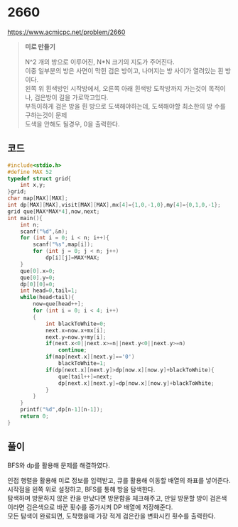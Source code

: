 # 2660
https://www.acmicpc.net/problem/2660
> **<p>미로 만들기</p>**
> N^2 개의 방으로 이루어진, N\*N 크기의 지도가 주어진다.<br>
> 이중 일부분의 방은 사면이 막힌 검은 방이고, 나머지는 방 사이가 열려있는 흰 방이다.<br>
> 왼쪽 위 흰색방인 시작방에서, 오른쪽 아래 흰색방 도착방까지 가는것이 목적이나, 검은방이 길을 가로막고있다.<br>
> 부득이하게 검은 방을 흰 방으로 도색해야하는데, 도색해야할 최소한의 방 수를 구하는것이 문제<br>
> 도색을 안해도 될경우, 0을 출력한다.<br>

## 코드
```c
#include<stdio.h>
#define MAX 52
typedef struct grid{
    int x,y;
}grid;
char map[MAX][MAX];
int dp[MAX][MAX],visit[MAX][MAX],mx[4]={1,0,-1,0},my[4]={0,1,0,-1};
grid que[MAX*MAX*4],now,next;
int main(){
    int n;
    scanf("%d",&n);
    for (int i = 0; i < n; i++){
        scanf("%s",map[i]);
        for (int j = 0; j < n; j++)
            dp[i][j]=MAX*MAX;
    }
    que[0].x=0;
    que[0].y=0;
    dp[0][0]=0;
    int head=0,tail=1;
    while(head<tail){
        now=que[head++];
        for (int i = 0; i < 4; i++)
        {
            int blackToWhite=0;
            next.x=now.x+mx[i];
            next.y=now.y+my[i];
            if(next.x<0||next.x>=n||next.y<0||next.y>=n)
                continue;
            if(map[next.x][next.y]=='0')
                blackToWhite=1;
            if(dp[next.x][next.y]>dp[now.x][now.y]+blackToWhite){
                que[tail++]=next;
                dp[next.x][next.y]=dp[now.x][now.y]+blackToWhite;
            }
        }
    }
    printf("%d",dp[n-1][n-1]);
    return 0;
}
```

## 풀이
BFS와 dp를 활용해 문제를 해결하였다.

인접 행렬을 활용해 미로 정보를 입력받고, 큐를 활용해 이동할 배열의 좌표를 넣어준다.<br>
시작점을 왼쪽 위로 설정하고, BFS를 통해 방을 탐색한다.<br>
탐색하며 방문하지 않은 칸을 만났다면 방문함을 체크해주고, 만일 방문할 방이 검은색이라면 검은색으로 바꾼 횟수를 증가시켜 DP 배열에 저장해준다.<br>
모든 탐색이 완료되면, 도착했을때 가장 적게 검은칸을 변화시킨 횟수를 출력한다.<br>